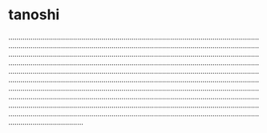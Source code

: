 # tanoshi
.............................................................................................................................................................................................................................................................................................................................................................................................................................................................................................................................................................................................................................................................................................................................................................................................................................................................................................................................................................................................................................................................................................................................................................................................................................................................................................................................